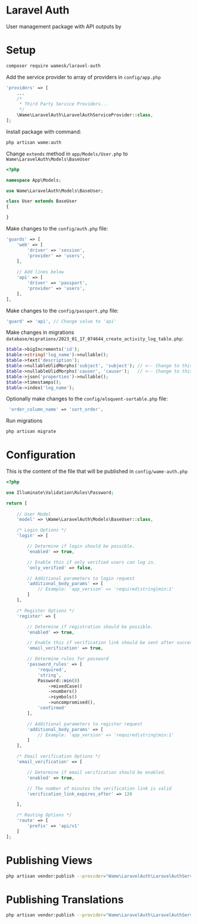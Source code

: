 # Laravel Auth

User management package with API outputs by 

# Setup

```bash
composer require wamesk/laravel-auth
```

Add the service provider to array of providers in `config/app.php`

```php
'providers' => [
    ...
    /*
     * Third Party Service Providers...
     */
    \Wame\LaravelAuth\LaravelAuthServiceProvider::class,
];
```

Install package with command:
```bash
php artisan wame:auth
```
Change `extends` method in `app/Models/User.php` to `Wame\LaravelAuth\Models\BaseUser`
```php
<?php

namespace App\Models;

use Wame\LaravelAuth\Models\BaseUser;

class User extends BaseUser
{

}
```
Make changes to the `config/auth.php` file:

```php
'guards' => [
    'web' => [
        'driver' => 'session',
        'provider' => 'users',
    ],
    
    // Add lines below
    'api' => [
        'driver' => 'passport',
        'provider' => 'users',
    ],
],
```

Make changes to the `config/passport.php` file:

```php
'guard' => 'api', // Change value to 'api'
```

Make changes in migrations `database/migrations/2023_01_17_074644_create_activity_log_table.php`:

```php
$table->bigIncrements('id');
$table->string('log_name')->nullable();
$table->text('description');
$table->nullableUlidMorphs('subject', 'subject'); // <-- Change to this value
$table->nullableUlidMorphs('causer', 'causer');   // <-- Change to this value
$table->json('properties')->nullable();
$table->timestamps();
$table->index('log_name');
```

Optionally make changes to the `config/eloquent-sortable.php` file:

```php
 'order_column_name' => 'sort_order',
```

Run migrations
```bash
php artisan migrate
```

# Configuration
This is the content of the file that will be published in `config/wame-auth.php`

```php
<?php

use Illuminate\Validation\Rules\Password;

return [
    
    // User Model
    'model' => \Wame\LaravelAuth\Models\BaseUser::class,

    /* Login Options */
    'login' => [

        // Determine if login should be possible.
        'enabled' => true,

        // Enable this if only verified users can log in.
        'only_verified' => false,

        // Additional parameters to login request
        'additional_body_params' => [
            // Example: 'app_version' => 'required|string|min:1'
        ]
    ],

    /* Register Options */
    'register' => [

        // Determine if registration should be possible.
        'enabled' => true,

        // Enable this if verification link should be sent after successful registration.
        'email_verification' => true,

        // Determine rules for password
        'password_rules' => [
            'required',
            'string',
            Password::min(8)
                ->mixedCase()
                ->numbers()
                ->symbols()
                ->uncompromised(),
            'confirmed'
        ],

        // Additional parameters to register request
        'additional_body_params' => [
            // Example: 'app_version' => 'required|string|min:1'
        ]
    ],

    /* Email verification Options */
    'email_verification' => [

        // Determine if email verification should be enabled.
        'enabled' => true,

        // The number of minutes the verification link is valid
        'verification_link_expires_after' => 120

    ],

    /* Routing Options */
    'route' => [
        'prefix' => 'api/v1'
    ]
];
```

# Publishing Views

```bash
php artisan vendor:publish --provider="Wame\LaravelAuth\LaravelAuthServiceProvider" --tag="views"
```

# Publishing Translations

```bash
php artisan vendor:publish --provider="Wame\LaravelAuth\LaravelAuthServiceProvider" --tag="translations"
```
